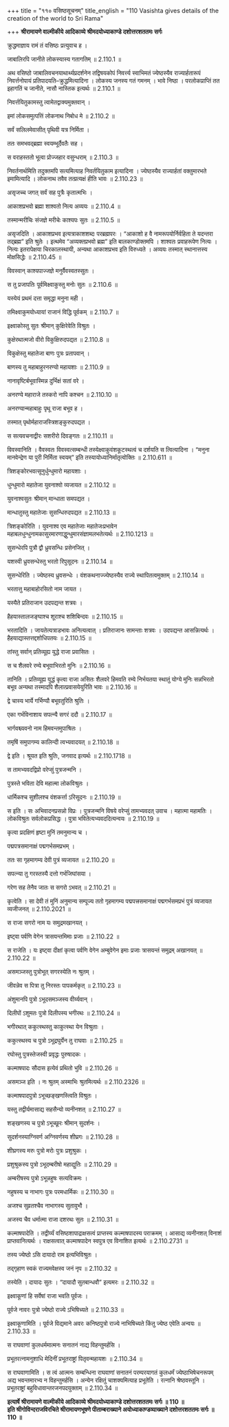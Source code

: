 +++
title = "११० वसिष्ठसूचनम्"
title_english = "110 Vasishta gives details of the creation of the world to Sri Rama"

+++
**श्रीरामायणे वाल्मीकीये आदिकाव्ये श्रीमदयोध्याकाण्डे दशोत्तरशततमः सर्गः**

क्रुद्धमाज्ञाय रामं तं वसिष्ठः प्रत्युवाच ह ।

जाबालिरपि जानीते लोकस्यास्य गतागतिम् ॥ 2.110.1 ॥

अथ वसिष्ठो जाबालिवचनयाथार्थ्यप्रदर्शनेन तद्विषयकोपं निवर्त्त्य स्वाभिमतं ज्येष्ठस्यैव राज्यार्हतारूपं निवर्त्तनोपायं प्रतिपादयति–क्रुद्धमित्यादिना । लोकस्य जनस्य गतं गमनम् । भावे निष्ठा । परलोकप्राप्तिं तत इहागतिं च जानीते, नासौ नास्तिक इत्यर्थः ॥ 2.110.1 ॥

निवर्त्तयितुकामस्तु त्वामेतद्वाक्यमुक्तवान् ।

इमां लोकसमुत्पत्तिं लोकनाथ निबोध मे ॥ 2.110.2 ॥

सर्वं सलिलमेवासीत् पृथिवी यत्र निर्मिता ।

ततः समभवद्ब्रह्मा स्वयम्भूर्दैवतैः सह ।

स वराहस्ततो भूत्वा प्रोज्जहार वसुन्धराम् ॥ 2.110.3 ॥

निवर्तनार्थमिति तदुक्तमपि सत्यमित्याह निवर्तयितुकाम इत्यादिना । ज्येष्ठस्यैव राज्यार्हतां वक्तुमारभते इमामित्यादि । लोकनाथ तवैव तत्प्रत्यक्षं हीति भावः ॥ 2.110.23 ॥

असृजच्च जगत् सर्वं सह पुत्रैः कृतात्मभिः ।

आकाशप्रभवो ब्रह्मा शाश्वतो नित्य अव्ययः ॥ 2.110.4 ॥

तस्मान्मरीचिः संजज्ञे मरीचेः काश्यपः सुतः ॥ 2.110.5 ॥

असृजदिति । आकाशप्रभव इत्यत्राकाशशब्दः परब्रह्मपरः । “आकाशो ह वै नामरूपयोर्निर्वहिता ते यदन्तरा तद्ब्रह्म” इति श्रुतेः । इत्थमेव “अव्यक्तप्रभवो ब्रह्म” इति बालकाण्डोक्तमपि । शाश्वतः प्रवाहरूपेण नित्यः । नित्यः इतरापेक्षया चिरकालस्थायी, अन्यथा आकाशप्रभव इति विरुध्यते । अव्ययः तस्मात् स्थानात्तस्य मोक्षसिद्धेः ॥ 2.110.45 ॥

विवस्वान् काश्यपाज्जज्ञे मनुर्वैवस्वतस्सुतः ।

स तु प्रजापतिः पूर्वमिक्ष्वाकुस्तु मनोः सुतः ॥ 2.110.6 ॥

यस्येयं प्रथमं दत्ता समृद्धा मनुना मही ।

तमिक्ष्वाकुमयोध्यायां राजानं विद्धि पूर्वकम् ॥ 2.110.7 ॥

इक्ष्वाकोस्तु सुतः श्रीमान् कुक्षिरेवेति विश्रुतः ।

कुक्षेरथात्मजो वीरो विकुक्षिरुदपद्यत ॥ 2.110.8 ॥

विकुक्षेस्तु महातेजा बाणः पुत्रः प्रतापवान् ।

बाणस्य तु महाबाहुरनरण्यो महायशाः ॥ 2.110.9 ॥

नानावृष्टिर्बभूवास्मिन्न दुर्भिक्षं सतां वरे ।

अनरण्ये महाराजे तस्करो नापि कश्चन ॥ 2.110.10 ॥

अनरण्यान्महाबाहुः पृथू राजा बभूव ह ।

तस्मात् पृथोर्महाराजस्त्रिशङ्कुरुदपद्यत ।

स सत्यवचनाद्वीरः सशरीरो दिवङ्गतः ॥ 2.110.11 ॥

विवस्वानिति । वैवस्वतः विवस्वत्सम्बन्धी तस्येक्ष्वाकुवंशकूटस्थत्वं च दर्शयति स त्वित्यादिना । “मनुना मानवेन्द्रेण या पुरी निर्मिता स्वयम्” इति तस्यायोध्यानिर्मातृत्वोक्तिः ॥ 2.110.611 ॥

त्रिशङ्कोरभवत्सूनुर्धुन्धुमारो महायशाः ।

धुन्धुमारो महातेजा युवनाश्वो व्यजायत ॥ 2.110.12 ॥

युवनाश्वसुतः श्रीमान् मान्धाता समपद्यत ।

मान्धातुस्तु महातेजाः सुसन्धिरुदपद्यत ॥ 2.110.13 ॥

त्रिशङ्कोरिति । युवनाश्व एव महातेजाः महातेजःप्रभावेन महाबलधुन्धुनामकासुरमारणाद्धुन्धुमारसंज्ञामलभतेत्यर्थः ॥ 2.110.1213 ॥

सुसन्धेरपि पुत्रौ द्वौ ध्रुवसन्धिः प्रसेनजित् ।

यशस्वी ध्रुवसन्धेस्तु भरतो रिपुसूदनः ॥ 2.110.14 ॥

सुसन्धेरिति । ज्येष्ठस्य ध्रुवसन्धेः । वंशकथनाज्ज्येष्ठस्यैव राज्ये स्थापितत्वमुक्तम् ॥ 2.110.14 ॥

भरतात्तु महाबाहोरसितो नाम जायत ।

यस्यैते प्रतिराजान उदपद्यन्त शत्रवः ।

हैहयास्तालजङ्घाश्च शूराश्च शशिबिन्दवः ॥ 2.110.15 ॥

भरतादिति । जायतेत्यत्राडभावः अनित्यत्वात् । प्रतिराजानः सामन्ताः शत्रवः । उदपद्यन्त आसन्नित्यर्थः । हैहयाद्यास्तत्तद्दशोधिपतयः ॥ 2.110.15 ॥

तांस्तु सर्वान् प्रतिव्यूह्य युद्धे राजा प्रवासितः ।

स च शैलवरे रम्ये बभूवाभिरतो मुनिः ॥ 2.110.16 ॥

तानिति । प्रतिव्यूह्य युद्धं कृत्वा राजा असितः शैलवरे हिमवति रम्ये निर्भयतया स्थातुं योग्ये मुनिः सन्नभिरतो बभूव अन्यथा तस्मादपि शैलात्प्रवासयेयुरिति भावः ॥ 2.110.16 ॥

द्वे चास्य भार्ये गर्भिण्यौ बभूवतुरिति श्रुतिः ।

एका गर्भविनाशाय सपत्न्यै सगरं ददौ ॥ 2.110.17 ॥

भार्गवश्च्यवनो नाम हिमवन्तमुपाश्रितः ।

तमृषिं समुपागम्य कालिन्दी त्वभ्यवादयत् ॥ 2.110.18 ॥

द्वे इति । श्रूयत इति श्रुतिः, जनवाद इत्यर्थः ॥ 2.110.1718 ॥

स तामभ्यवदद्विप्रो वरेप्सुं पुत्रजन्मनि ।

पुत्रस्ते भविता देवि महात्मा लोकविश्रुतः ।

धार्मिकश्च सुशीलश्च वंशकर्त्ता ऽरिसूदनः ॥ 2.110.19 ॥

स इति । सः अभिवादनप्रसन्नो विप्रः । पुत्रजन्मनि विषये वरेप्सुं तामभ्यवदत् उवाच । महात्मा महामतिः । लोकविश्रुतः सर्वलोकप्रसिद्धः । पुत्रा भवितेत्यभ्यवददित्यन्वयः ॥ 2.110.19 ॥

कृत्वा प्रदक्षिणं हृष्टा मुनिं तमनुमान्य च ।

पद्मपत्रसमानाक्षं पद्मगर्भसमप्रभम् ।

ततः सा गृहमागम्य देवी पुत्रं व्यजायत ॥ 2.110.20 ॥

सपत्न्या तु गरस्तस्यै दत्तो गर्भजिघांसया ।

गरेण सह तेनैव जातः स सगरो ऽभवत् ॥ 2.110.21 ॥

कृत्वेति । सा देवी तं मुनिं अनुमान्य सम्पूज्य ततो गृहमागम्य पद्मपत्त्रसमानाक्षं पद्मगर्भसमप्रभं पुत्रं व्यजायत व्यजीजनत् ॥ 2.110.2021 ॥

स राजा सगरो नाम यः समुद्रमखानयत् ।

इष्ट्वा पर्वणि वेगेन त्रासयन्तमिमाः प्रजाः ॥ 2.110.22 ॥

स राजेति । यः इष्ट्वा दीक्षां कृत्वा पर्वणि वेगेन अम्बुवेगेन इमाः प्रजाः त्रासयन्तं समुद्रम् अखानयत् ॥ 2.110.22 ॥

असमञ्जस्तु पुत्रोभूत् सगरस्येति नः श्रुतम् ।

जीवन्नेव स पित्रा तु निरस्तः पापकर्मकृत् ॥ 2.110.23 ॥

अंशुमानपि पुत्रो ऽभूदसमञ्जस्य वीर्य्यवान् ।

दिलीपों ऽशुमतः पुत्रो दिलीपस्य भगीरथः ॥ 2.110.24 ॥

भगीरथात् ककुत्स्थस्तु काकुत्स्था येन विश्रुताः ।

ककुत्स्थस्य च पुत्रो ऽभूद्रघुर्येन तु राघवाः ॥ 2.110.25 ॥

रघोस्तु पुत्रस्तेजस्वी प्रवृद्धः पुरुषादकः ।

कल्माषपादः सौदास इत्येवं प्रथितो भुवि ॥ 2.110.26 ॥

असमञ्ज इति । नः श्रुतम् अस्माभिः श्रुतमित्यर्थः ॥ 2.110.2326 ॥

कल्माषपादपुत्रो ऽभूच्छङ्खणस्त्विति विश्रुतः ।

यस्तु तद्वीर्यमासाद्य सहसैन्यो व्यनीनशत् ॥ 2.110.27 ॥

शङ्खणस्य च पुत्रो ऽभूच्छूरः श्रीमान् सुदर्शनः ।

सुदर्शनस्याग्निवर्ण अग्निवर्णस्य शीघ्रगः ॥ 2.110.28 ॥

शीघ्रगस्य मरुः पुत्रो मरोः पुत्रः प्रशुश्रुकः ।

प्रशुश्रुकस्य पुत्रो ऽभूदम्बरीषो महाद्युतिः ॥ 2.110.29 ॥

अम्बरीषस्य पुत्रो ऽभून्नहुषः सत्यविक्रमः ।

नहुषस्य च नाभागः पुत्रः परमधार्मिकः ॥ 2.110.30 ॥

अजश्च सुव्रतश्चैव नाभागस्य सुतावुभौ ।

अजस्य चैव धर्मात्मा राजा दशरथः सुतः ॥ 2.110.31 ॥

कल्माषपादेति । तद्वीर्य्यं वसिष्ठशापाद्राक्षसत्वं प्राप्तस्य कल्माषपादस्य पराक्रमम् । आसाद्य व्यनीनशत् विनाशं प्राप्तवानित्यर्थः । राक्षसत्वात् कल्माषपादेन स्वपुत्र एव विनाशित इत्यर्थः ॥ 2.110.2731 ॥

तस्य ज्येष्ठो ऽसि दायादो राम इत्यभिविश्रुतः ।

तद्गृहाण स्वकं राज्यमवेक्षस्व जनं नृप ॥ 2.110.32 ॥

तस्येति । दायादः सुतः । “दायादौ सुतबान्धवौ” इत्यमरः ॥ 2.110.32 ॥

इक्ष्वाकूणां हि सर्वेषां राजा भवति पूर्वजः ।

पूर्वजे नावरः पुत्रो ज्येष्ठो राज्ये ऽभिषिच्यते ॥ 2.110.33 ॥

इक्ष्वाकूणामिति । पूर्वजे विद्यमाने अवरः कनिष्ठपुत्रो राज्ये नाभिषिच्यते किंतु ज्येष्ठ एवेति अन्वयः ॥ 2.110.33 ॥

स राघवाणां कुलधर्ममात्मनः सनातनं नाद्य विहन्तुमर्हसि ।

प्रभूतरत्नामनुशाधि मेदिनीं प्रभूतराष्ट्रां पितृवन्महायशः ॥ 2.110.34 ॥

स राघवाणामिति । स त्वं आत्मनः सम्बन्धिना राघवाणां सनातनं परम्परयागतं कुलधर्मं ज्येष्ठाभिषेचनरूपम् अद्य भवन्तमारभ्य न विहन्तुमर्हसि । अन्येन रक्षितुं चाशक्यमित्याह प्रभूतेति । रत्नानि श्रेष्ठवस्तूनि । प्रभूतराष्ट्रां बहुविधावान्तरजनपदयुक्ताम् ॥ 2.110.34 ॥

**इत्यार्षे श्रीरामायणे वाल्मीकीये आदिकाव्ये श्रीमदयोध्याकाण्डे दशोत्तरशततमः सर्गः ॥ 110 ॥  
इति श्रीगोविन्दराजविरचिते श्रीरामायणभूषणे पीताम्बराख्याने अयोध्याकाण्डव्याख्याने दशोत्तरशततमः सर्गः ॥ 110 ॥**
